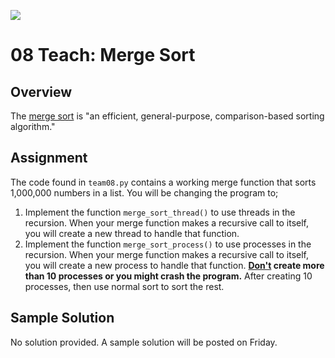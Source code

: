 ![](../site/banner.png)

# 08 Teach: Merge Sort

## Overview

The [merge sort](https://en.wikipedia.org/wiki/Merge_sort) is "an efficient, general-purpose, comparison-based sorting algorithm."

## Assignment

The code found in `team08.py` contains a working merge function that sorts 1,000,000 numbers in a list.  You will be changing the program to;

1. Implement the function `merge_sort_thread()` to use threads in the recursion.  When your merge function makes a recursive call to itself, you will create a new thread to handle that function.
2. Implement the function `merge_sort_process()` to use processes in the recursion.  When your merge function makes a recursive call to itself, you will create a new process to handle that function. **<ins>Don't</ins> create more than 10 processes or you might crash the program.** After creating 10 processes, then use normal sort to sort the rest.

## Sample Solution

No solution provided. A sample solution will be posted on Friday.

